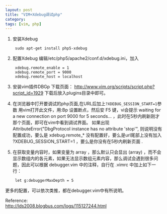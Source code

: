 ```yaml
---
layout: post
title: "VIM+Xdebug调试php"
category: 
tags: [vim, php]
---
```


1. 安装Xdebug

        sudo apt-get install php5-xdebug

2. 配置Xdebug
编辑/etc/php5/apache2/conf.d/xdebug.ini，加入

        xdebug.remote_enable = 1
        xdebug.remote_port = 9000
        xdebug.remote_host = localhost

3. 安装vim插件DBGp
下载页面： <http://www.vim.org/scripts/script.php?script_id=1929>
下载后放入plugins目录中即可。

4. 在浏览器中打开要调试的php页面,在URL后加上`?XDEBUG_SESSION_START=1`参数
用vim打开此文件，用:Bp 设置断点，然后安 F5 键，vi会提示 waiting for a new connection on port 9000 for 5 seconds… ，此时在5秒内刷新刚才那个页面，即可在vim中看到调试界面。
如果出现 AttributeError("DbgProtocol instance has no attribute 'stop'", 则说明没有配置成功，要么是 xdebug.remote_* 没有配置好，要么是url尾部上没有加入 ?XDEBUG_SESSION_START=1 ，要么是你没有在5秒内刷新页面 .

5. 在获取变量内容时，如果变量为 array ，那么默认只会显出 (array) ，而不会显示数组内的各元素，如果无法显示数组元素内容，那么调试会遇到很多问题，因此可以根据 debugger.vim 中的注释，自行在 .vimrc 中加上如下一行：

        let g:debuggerMaxDepth = 5

更多的配置，可以依次类推，都在debugger.vim中有所说明。

Reference:  
<http://lds2008.blogbus.com/logs/115127244.html>
